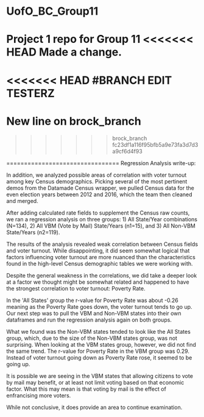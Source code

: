 # UofO_BC_Group11
Project 1 repo for Group 11
<<<<<<< HEAD
Made a change.
=======
<<<<<<< HEAD
#BRANCH EDIT TESTERZ
=======

# New line on brock_branch
>>>>>>> brock_branch
>>>>>>> fc23df1a116f95bfb5a9e73fa3d7d3a9cf6d4f93

================================
Regression Analysis write-up:

In addition, we analyzed possible areas of correlation with voter turnout
among key Census demographics. Picking several of the most pertinent demos
from the Datamade Census wrapper, we pulled Census data for the even election
years between 2012 and 2016, which the team then cleaned and merged.

After adding calculated rate fields to supplement the Census raw counts,
we ran a regression analysis on three groups: 1) All State/Year combinations (N=134),
2) All VBM (Vote by Mail) State/Years (n1=15), and 3) All Non-VBM State/Years (n2=119).

The results of the analysis revealed weak correlation between Census fields
and voter turnout. While disappointing, it did seem somewhat logical that
factors influencing voter turnout are more nuanced than the characteristics
found in the high-level Census demographic tables we were working with.

Despite the general weakness in the correlations, we did take a deeper look
at a factor we thought might be somewhat related and happened to have the
strongest correlation to voter turnout: Poverty Rate.

In the 'All States' group the r-value for Poverty Rate was about -0.26 meaning
as the Poverty Rate goes down, the voter turnout tends to go up. Our next step
was to pull the VBM and Non-VBM states into their own dataframes and run the
regression analysis again on both groups.

What we found was the Non-VBM states tended to look like the All States group,
which, due to the size of the Non-VBM states group, was not surprising. When
looking at the VBM states group, however, we did not find the same trend. The
r-value for Poverty Rate in the VBM group was 0.29. Instead of voter turnout
going down as Poverty Rate rose, it seemed to be going up.

It is possible we are seeing in the VBM states that allowing citizens to vote
by mail may benefit, or at least not limit voting based on that economic factor.
What this may mean is that voting by mail is the effect of enfrancising more
voters.

While not conclusive, it does provide an area to continue examination.
